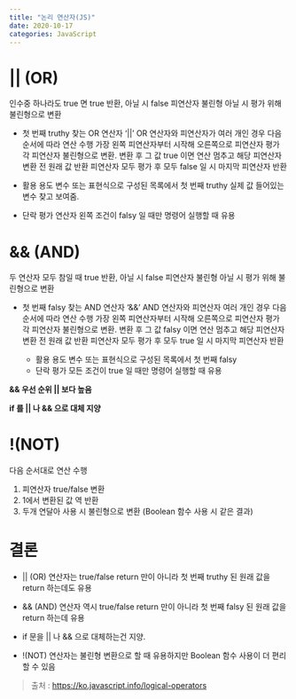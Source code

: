 ```yaml
---
title: "논리 연산자(JS)"
date: 2020-10-17
categories: JavaScript
---
```


# || (OR)

인수중 하나라도 true 면 true 반환, 아닐 시 false
피연산자 불린형 아닐 시 평가 위해 불린형으로 변환

- 첫 번째 truthy 찾는 OR 연산자 ‘||’
  OR 연산자와 피연산자가 여러 개인 경우 다음 순서에 따라 연산 수행
  가장 왼쪽 피연산자부터 시작해 오른쪽으로 피연산자 평가
  각 피연산자 불린형으로 변환. 변환 후 그 값 true 이면 연산 멈추고 해당 피연산자 변환 전 원래 값 반환
  피연산자 모두 평가 후 모두 false 일 시 마지막 피연산자 반환

- 활용 용도
  변수 또는 표현식으로 구성된 목록에서 첫 번째 truthy
  실제 값 들어있는 변수 찾고 보여줌.
- 단락 평가
  연산자 왼쪽 조건이 falsy 일 때만 명령어 실행할 때 유용

# && (AND)

두 연산자 모두 참일 때 true 반환, 아닐 시 false
피연산자 불린형 아닐 시 평가 위해 불린형으로 변환

- 첫 번째 falsy 찾는 AND 연산자 ‘&&’
  AND 연산자와 피연산자 여러 개인 경우 다음 순서에 따라 연산 수행
  가장 왼쪽 피연산자부터 시작해 오른쪽으로 피연산자 평가
  각 피연산자 불린형으로 변환. 변환 후 그 값 falsy 이면 연산 멈추고 해당 피연산자 변환 전 원래 값 반환
  피연산자 모두 평가 후 모두 true 일 시 마지막 피연산자 반환

  - 활용 용도
    변수 또는 표현식으로 구성된 목록에서 첫 번째 falsy
  - 단락 평가
    모든 조건이 true 일 때만 명령어 실행할 때 유용

**&& 우선 순위 || 보다 높음**

**if 를 || 나 && 으로 대체 지양**

# !(NOT)

다음 순서대로 연산 수행

1. 피연산자 true/false 변환
2. 1에서 변환된 값 역 반환
3. 두개 연달아 사용 시 불린형으로 변환 (Boolean 함수 사용 시 같은 결과)

# 결론

- || (OR) 연산자는 true/false return 만이 아니라 첫 번째 truthy 된 원래 값을 return 하는데도 유용

- && (AND) 연산자 역시 true/false return 만이 아니라 첫 번째 falsy 된 원래 값을 return 하는데 유용

- if 문을 || 나 && 으로 대체하는건 지양.

- !(NOT) 연산자는 불린형 변환으로 할 때 유용하지만 Boolean 함수 사용이 더 편리할 수 있음

> 출처 : https://ko.javascript.info/logical-operators

